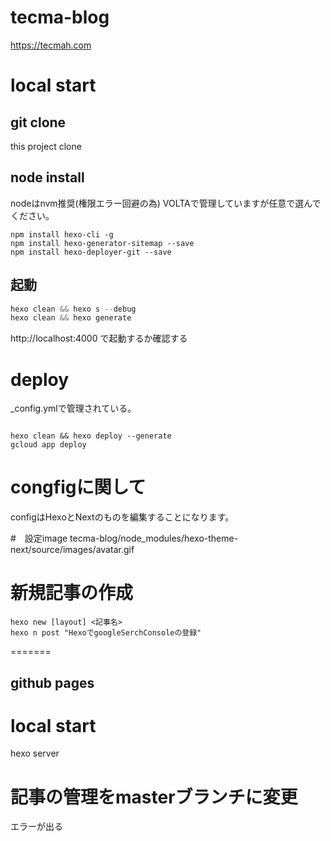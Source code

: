 # tecma-blog

https://tecmah.com
# local start

## git clone
this project clone

## node install
nodeはnvm推奨(権限エラー回避の為)
VOLTAで管理していますが任意で選んでください。

```
npm install hexo-cli -g
npm install hexo-generator-sitemap --save
npm install hexo-deployer-git --save

```

## 起動

```cc
hexo clean && hexo s --debug
hexo clean && hexo generate
```

http://localhost:4000 で起動するか確認する


# deploy
_config.ymlで管理されている。


```

hexo clean && hexo deploy --generate
gcloud app deploy

```

# congfigに関して
configはHexoとNextのものを編集することになります。

#　設定image
tecma-blog/node_modules/hexo-theme-next/source/images/avatar.gif



# 新規記事の作成

```
hexo new [layout] <記事名>
hexo n post "HexoでgoogleSerchConsoleの登録"
```
=======


## github pages



# local start

hexo server


# 記事の管理をmasterブランチに変更

エラーが出る

